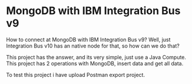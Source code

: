# MongoDB with IBM Integration Bus v9

How to connect at MongoDB with IBM Integration Bus v9?
Well, just Integration Bus v10 has an native node for that, so how can we do that?

This project has the answer, and its very simple, just use a Java Compute.
This project has 2 operations with MongoDB, insert data and get all data.

To test this project i have upload Postman export project.
